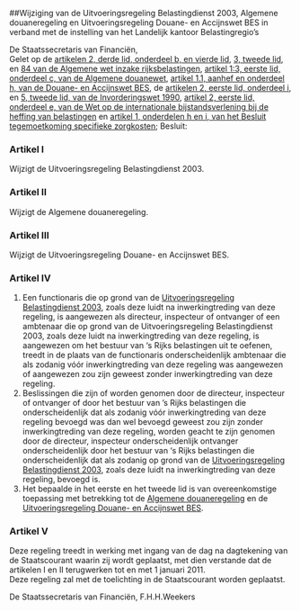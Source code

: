 <meta http-equiv='Content-Type' content='text/html; charset=utf-8' />

##Wijziging van de Uitvoeringsregeling Belastingdienst 2003, Algemene douaneregeling en Uitvoeringsregeling Douane- en Accijnswet BES in verband met de instelling van het Landelijk kantoor Belastingregio’s

De Staatssecretaris van Financiën,  
Gelet op de [artikelen 2, derde lid, onderdeel b, en vierde lid](../../../../../../../../wet/algemene/wet/inzake/rijksbelastingen/BWBR0002320/README.md), [3, tweede lid](../../../../../../../../wet/algemene/wet/inzake/rijksbelastingen/BWBR0002320/README.md), en [84 van de Algemene wet inzake rijksbelastingen](../../../../../../../../wet/algemene/wet/inzake/rijksbelastingen/BWBR0002320/README.md), [artikel 1:3, eerste lid, onderdeel c, van de Algemene douanewet](../../../../../../../../wet/algemene/douanewet/BWBR0023746/README.md), [artikel 1.1, aanhef en onderdeel h, van de Douane- en Accijnswet BES](../../../../../../../../wet-BES/douane-/en/accijnswet/bes/BWBR0029236/README.md), de [artikelen 2, eerste lid, onderdeel i](../../../../../../../../wet/invorderingswet/1990/BWBR0004770/README.md), en [5, tweede lid, van de Invorderingswet 1990](../../../../../../../../wet/invorderingswet/1990/BWBR0004770/README.md), [artikel 2, eerste lid, onderdeel e, van de Wet op de internationale bijstandsverlening bij de heffing van belastingen](../../../../../../../../wet/wet/op/de/internationale/bijstandsverlening/bij/de/heffing/van/belastingen/BWBR0003954/README.md) en [artikel 1, onderdelen h en i, van het Besluit tegemoetkoming specifieke zorgkosten](../../../../../../../../AMvB/besluit/tegemoetkoming/specifieke/zorgkosten/BWBR0027859/README.md);
Besluit:    

### Artikel  I  

Wijzigt de Uitvoeringsregeling Belastingdienst 2003.   

### Artikel  II  

Wijzigt de Algemene douaneregeling.   

### Artikel  III  

Wijzigt de Uitvoeringsregeling Douane- en Accijnswet BES.   

### Artikel  IV  

1.  Een functionaris die op grond van de [Uitvoeringsregeling Belastingdienst 2003](../../../../../../../../ministeriele-regeling/uitvoeringsregeling/belastingdienst/2003/BWBR0014506/README.md), zoals deze luidt na inwerkingtreding van deze regeling, is aangewezen als directeur, inspecteur of ontvanger of een ambtenaar die op grond van de Uitvoeringsregeling Belastingdienst 2003, zoals deze luidt na inwerkingtreding van deze regeling, is aangewezen om het bestuur van ‘s Rijks belastingen uit te oefenen, treedt in de plaats van de functionaris onderscheidenlijk ambtenaar die als zodanig vóór inwerkingtreding van deze regeling was aangewezen of aangewezen zou zijn geweest zonder inwerkingtreding van deze regeling.   
2.  Beslissingen die zijn of worden genomen door de directeur, inspecteur of ontvanger of door het bestuur van ’s Rijks belastingen die onderscheidenlijk dat als zodanig vóór inwerkingtreding van deze regeling bevoegd was dan wel bevoegd geweest zou zijn zonder inwerkingtreding van deze regeling, worden geacht te zijn genomen door de directeur, inspecteur onderscheidenlijk ontvanger onderscheidenlijk door het bestuur van ‘s Rijks belastingen die onderscheidenlijk dat als zodanig op grond van de [Uitvoeringsregeling Belastingdienst 2003](../../../../../../../../ministeriele-regeling/uitvoeringsregeling/belastingdienst/2003/BWBR0014506/README.md), zoals deze luidt na inwerkingtreding van deze regeling, bevoegd is.   
3.  Het bepaalde in het eerste en het tweede lid is van overeenkomstige toepassing met betrekking tot de [Algemene douaneregeling](../../../../../../../../ministeriele-regeling/algemene/douaneregeling/BWBR0024291/README.md) en de [Uitvoeringsregeling Douane- en Accijnswet BES](../../../../../../../../ministeriele-regeling-BES/uitvoeringsregeling/douane-/en/accijnswet/bes/BWBR0029309/README.md).   

### Artikel  V  

Deze regeling treedt in werking met ingang van de dag na dagtekening van de Staatscourant waarin zij wordt geplaatst, met dien verstande dat de artikelen I en II terugwerken tot en met 1 januari 2011.  
Deze regeling zal met de toelichting in de Staatscourant worden geplaatst.  

De 
Staatssecretaris van Financiën,
F.H.H.Weekers   
